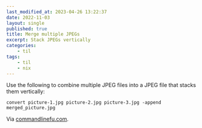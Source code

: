 ```yaml
---
last_modified_at: 2023-04-26 13:22:37
date: 2022-11-03
layout: single
published: true
title: Merge multiple JPEGs
excerpt: Stack JPEGs vertically
categories:
    - til
tags:
    - til
    - nix
---
```


Use the following to combine multiple JPEG files into a JPEG file that stacks them vertically:

```shell
convert picture-1.jpg picture-2.jpg picture-3.jpg -append merged_picture.jpg
```

Via [commandlinefu.com](https://www.commandlinefu.com/commands/view/27838/merge-multiple-jpgs-to-one-picture-vertikal).
